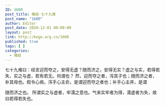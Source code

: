 ```yaml
---
ID: 1600
post_title: 难经·七十九难
post_name: "1600"
author: Editor
post_date: 2020-12-01 00:00:00
layout: post
link: http://kege.org.cn/1600
published: true
tags: [ ]
categories:
  - 难经
---
```

&#x4E03;&#x5341;&#x4E5D;&#x96BE;&#x66F0;&#xFF1A;&#x7ECF;&#x8A00;&#x8FCE;&#x800C;&#x593A;&#x4E4B;&#xFF0C;&#x5B89;&#x5F97;&#x65E0;&#x865A;&#xFF1F;&#x968F;&#x800C;&#x6D4E;&#x4E4B;&#xFF0C;&#x5B89;&#x5F97;&#x65E0;&#x5B9E;&#xFF1F;&#x865A;&#x4E4B;&#x4E0E;&#x5B9E;&#xFF0C;&#x82E5;&#x5F97;&#x82E5;&#x5931;&#xFF0C;&#x5B9E;&#x4E4B;&#x4E0E;&#x865A;&#xFF0C;&#x82E5;&#x6709;&#x82E5;&#x65E0;&#x3002;&#x4F55;&#x8C13;&#x4E5F;&#xFF1F;
&#x7136;&#xFF0C;&#x8FCE;&#x800C;&#x593A;&#x4E4B;&#x8005;&#xFF0C;&#x6CFB;&#x5176;&#x5B50;&#x4E5F;&#xFF1B;&#x968F;&#x800C;&#x6D4E;&#x4E4B;&#x8005;&#xFF0C;&#x8865;&#x5176;&#x6BCD;&#x4E5F;&#x3002;&#x5047;&#x4EE4;&#x5FC3;&#x75C5;&#xFF0C;&#x6CFB;&#x624B;&#x5FC3;&#x4E3B;&#x4FDE;&#xFF0C;&#x662F;&#x8C13;&#x8FCE;&#x800C;&#x593A;&#x4E4B;&#x8005;&#x4E5F;&#xFF1B;&#x8865;&#x624B;&#x5FC3;&#x4E3B;&#x4E95;&#xFF0C;&#x662F;&#x8C13;

&#x968F;&#x800C;&#x6D4E;&#x4E4B;&#x4E5F;&#x3002;
&#x6240;&#x8C13;&#x5B9E;&#x4E4B;&#x4E0E;&#x865A;&#x8005;&#xFF0C;&#x7262;&#x6FE1;&#x4E4B;&#x610F;&#x4E5F;&#x3002;&#x6C14;&#x6765;&#x5B9E;&#x7262;&#x8005;&#x4E3A;&#x5F97;&#xFF0C;&#x6FE1;&#x865A;&#x8005;&#x4E3A;&#x5931;&#xFF0C;&#x6545;&#x66F0;&#x82E5;&#x5F97;&#x82E5;&#x5931;&#x4E5F;&#x3002;